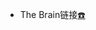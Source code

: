 - The Brain链接[☎️](brain://api.thebrain.com/g7PXu0IyM0ucARb24SvxiA/Pib6oNd4lke8H7GAghsVQw/%E7%86%8A%E9%80%B8)
